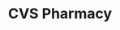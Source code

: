 ---
title: "CVS Pharmacy"
url: /washington/cvs-pharmacy-pennsylvania-avenue-southeast/
shop: chemist
---